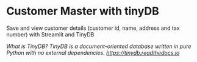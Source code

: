 # Customer Master with tinyDB

Save and view customer details (customer id, name, address and tax number) with Streamlit and TinyDB  

*What is TinyDB? TinyDB is a document-oriented database written in pure Python with no external dependencies. https://tinydb.readthedocs.io*
